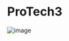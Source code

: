 # ProTech3
![image](https://github.com/Nika022/ProTech3/assets/112956986/baee65a9-b97f-4bcb-91b0-102504ddf667)
